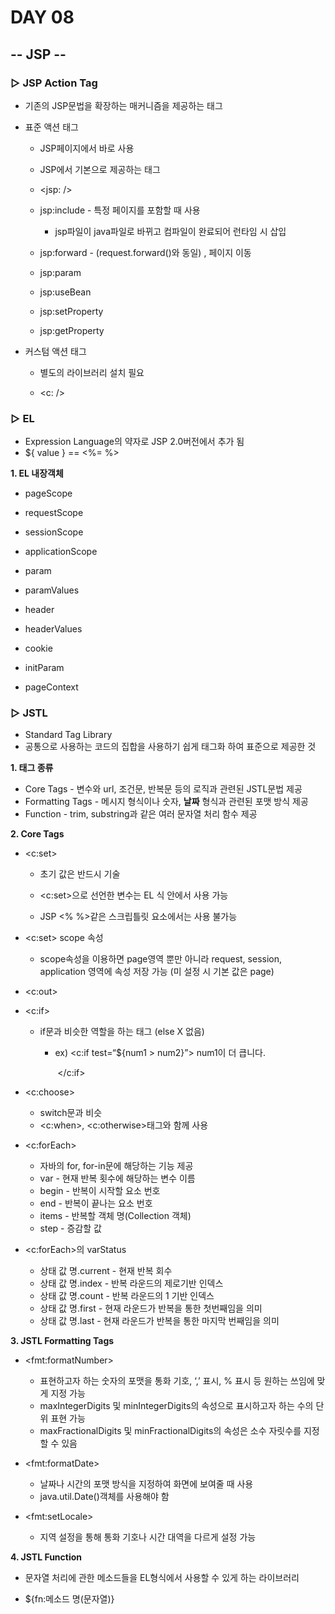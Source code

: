 # DAY 08

## -- JSP --

### ▷ JSP Action Tag

- 기존의 JSP문법을 확장하는 매커니즘을 제공하는 태그

- 표준 액션 태그

  - JSP페이지에서 바로 사용
  - JSP에서 기본으로 제공하는 태그

  - <jsp:   />
  - jsp:include - 특정 페이지를 포함할 때 사용
    - jsp파일이 java파일로 바뀌고 컴파일이 완료되어 런타임 시 삽입
  - jsp:forward - (request.forward()와 동일) , 페이지 이동
  - jsp:param
  - jsp:useBean
  - jsp:setProperty
  - jsp:getProperty

- 커스텀 액션 태그

  - 별도의 라이브러리 설치 필요

  - <c:      />



### ▷ EL

- Expression Language의 약자로 JSP 2.0버전에서 추가 됨
- ${ value }  == <%=  %>

**1. EL 내장객체**

- pageScope
- requestScope

- sessionScope
- applicationScope

- param
- paramValues
- header
- headerValues

- cookie

- initParam
- pageContext



### ▷ JSTL

- Standard Tag Library
- 공통으로 사용하는 코드의 집합을 사용하기 쉽게 태그화 하여 표준으로 제공한 것

**1. 태그 종류**

- Core Tags - 변수와 url, 조건문, 반복문 등의 로직과 관련된 JSTL문법 제공
- Formatting Tags - 메시지 형식이나 숫자, **날짜** 형식과 관련된 포맷 방식 제공
- Function - trim, substring과 같은 여러 문자열 처리 함수 제공

**2. Core Tags**

- \<c:set>

  - 초기 값은 반드시 기술
  - \<c:set>으로 선언한 변수는 EL 식 안에서 사용 가능

  - JSP <% %>같은 스크립틀릿 요소에서는 사용 불가능

- \<c:set> scope 속성

  - scope속성을 이용하면 page영역 뿐만 아니라 request, session, application 영역에 속성 저장 가능 (미 설정 시 기본 값은 page)

- \<c:out>

- \<c:if>

  - if문과 비슷한 역할을 하는 태그 (else X 없음)

    - ex) <c:if test=“${num1 > num2}”>
      		num1이 더 큽니다.

      ​		\</c:if>

- \<c:choose>
  - switch문과 비슷 
  - \<c:when>, \<c:otherwise>태그와 함께 사용

- \<c:forEach>
  - 자바의 for, for-in문에 해당하는 기능 제공
  - var - 현재 반복 횟수에 해당하는 변수 이름
  - begin - 반복이 시작할 요소 번호
  - end - 반복이 끝나는 요소 번호
  - items - 반복할 객체 명(Collection 객체)
  -  step -  증감할 값
- \<c:forEach>의 varStatus
  - 상태 값 명.current -  현재 반복 회수
  - 상태 값 명.index - 반복 라운드의 제로기반 인덱스
  - 상태 값 명.count - 반복 라운드의 1 기반 인덱스
  - 상태 값 명.first - 현재 라운드가 반복을 통한 첫번째임을 의미
  - 상태 값 명.last - 현재 라운드가 반복을 통한 마지막 번째임을 의미

**3. JSTL Formatting Tags**

- \<fmt:formatNumber>
  - 표현하고자 하는 숫자의 포맷을 통화 기호, ‘,’ 표시, % 표시 등 원하는 쓰임에 맞게 지정 가능
  - maxIntegerDigits 및 minIntegerDigits의 속성으로 표시하고자 하는 수의 단위 표현 가능
  - maxFractionalDigits 및 minFractionalDigits의 속성은 소수 자릿수를 지정할 수 있음

- \<fmt:formatDate>
  - 날짜나 시간의 포맷 방식을 지정하여 화면에 보여줄 때 사용 
  - java.util.Date()객체를 사용해야 함
- \<fmt:setLocale>
  - 지역 설정을 통해 통화 기호나 시간 대역을 다르게 설정 가능

**4. JSTL Function**

- 문자열 처리에 관한 메소드들을 EL형식에서 사용할 수 있게 하는 라이브러리

- ${fn:메소드 명(문자열)}

